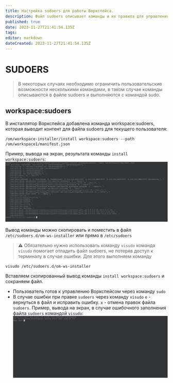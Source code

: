 ```yaml
---
title: Настройка sudoers для работы Воркспейса.
description: Файл sudoers описывает команды и их правила для управления Воркспейсом через sudo
published: true
date: 2023-11-27T21:41:54.135Z
tags: 
editor: markdown
dateCreated: 2023-11-27T21:41:54.135Z
---
```


# SUDOERS
> В некоторых случаях необходимо ограничить пользовательские возможности несколькими командами, в таком случае команды описываются в файле sudoers и выполняются с командой sudo.

## workspace:sudoers
В инсталлятор Воркспейса добавлена команда workspace:sudoers, которая 
 выводит контент для файла sudoers для текущего пользователя:
```
/om/workspace-installer/install workspace:sudoers --path /om/workspace1/manifest.json
```
Пример, вывода на экран, результата команды `install workspace:sudoers`:
![workspace_sudoers_stdout.png](/workspace_sudoers_stdout.png)

Вывод команды можно скопировать и поместить в файл `/etc/sudoers.d/om-ws-installer`
или прямо в `/etc/sudoers`
> :warning: Обязательно нужно использовать команду `visudo`
> команда `visudo` помогает отладить файл sudoers,
не потеряв доступ к терминалу в случае ошибки.
Для этого выполняем команду
```
visudo /etc/sudoers.d/om-ws-installer
```
Вставляем скопированный вывод команды `install workspace:sudoers`
и сохраняем файл.
- Пользователь готов к управлению Воркспейсом через команду `sudo`
- В случае ошибки при правке `sudoers` через команду `visudo`
`e` - вернуться в файл и исправить ошибку.
`x` - отмена правок файла `sudoers`.
Пример, вывода на экран, в случае ошибочного заполнения файла `sudoers` командой `visudo`:
![visudo_error_example_stdout.png](/visudo_error_example_stdout.png)